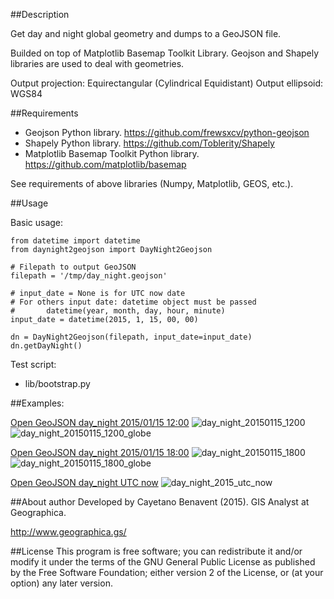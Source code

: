 ##Description

Get day and night global geometry and dumps to a GeoJSON file.

Builded on top of Matplotlib Basemap Toolkit Library. 
Geojson and Shapely libraries are used to deal with geometries.

Output projection: Equirectangular (Cylindrical Equidistant)
Output ellipsoid: WGS84


##Requirements

- Geojson Python library. https://github.com/frewsxcv/python-geojson
- Shapely Python library. https://github.com/Toblerity/Shapely
- Matplotlib Basemap Toolkit Python library. https://github.com/matplotlib/basemap

See requirements of above libraries (Numpy, Matplotlib, GEOS, etc.).


##Usage

Basic usage:

```
from datetime import datetime
from daynight2geojson import DayNight2Geojson

# Filepath to output GeoJSON
filepath = '/tmp/day_night.geojson'

# input_date = None is for UTC now date
# For others input date: datetime object must be passed
#       datetime(year, month, day, hour, minute)
input_date = datetime(2015, 1, 15, 00, 00)

dn = DayNight2Geojson(filepath, input_date=input_date)
dn.getDayNight()
```

Test script:
- lib/bootstrap.py


##Examples:

[Open GeoJSON day_night 2015/01/15 12:00](https://github.com/cayetanobv/daynight2geojson/blob/master/geojson/day_night_20150115_1200.geojson)
![day_night_20150115_1200](https://github.com/cayetanobv/daynight2geojson/blob/master/img/day_night_20150115_1200.png)
![day_night_20150115_1200_globe](https://github.com/cayetanobv/daynight2geojson/blob/master/img/day_night_20150115_1200_globe.png)

[Open GeoJSON day_night 2015/01/15 18:00](https://github.com/cayetanobv/daynight2geojson/blob/master/geojson/day_night_20150115_1800.geojson)
![day_night_20150115_1800](https://github.com/cayetanobv/daynight2geojson/blob/master/img/day_night_20150115_1800.png)
![day_night_20150115_1800_globe](https://github.com/cayetanobv/daynight2geojson/blob/master/img/day_night_20150115_1800_globe.png)

[Open GeoJSON day_night UTC now](https://github.com/cayetanobv/daynight2geojson/blob/master/geojson/day_night_2015_utc_now.geojson)
![day_night_2015_utc_now](https://github.com/cayetanobv/daynight2geojson/blob/master/img/day_night_2015_utc_now.png)


##About author
Developed by Cayetano Benavent (2015).
GIS Analyst at Geographica.

http://www.geographica.gs/

##License
This program is free software; you can redistribute it and/or modify
it under the terms of the GNU General Public License as published by
the Free Software Foundation; either version 2 of the License, or
(at your option) any later version.

